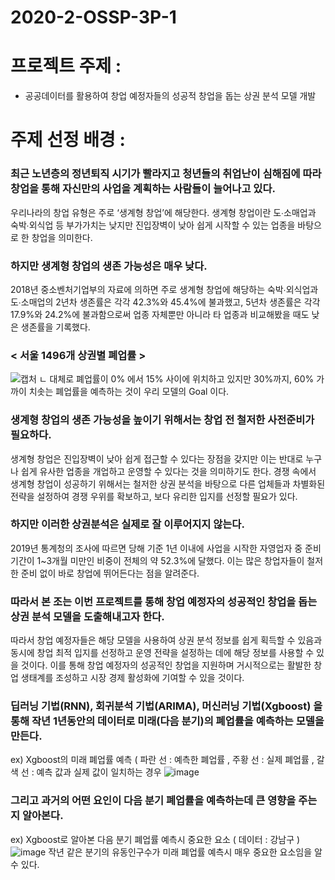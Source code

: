 # 2020-2-OSSP-3P-1

# 프로젝트 주제 : 

- 공공데이터를 활용하여 창업 예정자들의 성공적 창업을 돕는 상권 분석 모델 개발

# 주제 선정 배경 : 

### 최근 노년층의 정년퇴직 시기가 빨라지고 청년들의 취업난이 심해짐에 따라 창업을 통해 자신만의 사업을 계획하는 사람들이 늘어나고 있다.

우리나라의 창업 유형은 주로 ‘생계형 창업’에 해당한다. 
생계형 창업이란 도∙소매업과 숙박∙외식업 등 부가가치는 낮지만 진입장벽이 낮아 쉽게 시작할 수 있는 업종을 바탕으로 한 창업을 의미한다. 



### 하지만 생계형 창업의 생존 가능성은 매우 낮다. 

2018년 중소벤처기업부의 자료에 의하면 주로 생계형 창업에 해당하는 숙박∙외식업과 도∙소매업의 2년차 생존률은 각각 42.3%와 45.4%에 불과했고, 5년차 생존률은 각각 17.9%와 24.2%에 불과함으로써 업종 자체뿐만 아니라 타 업종과 비교해봤을 때도 낮은 생존률을 기록했다. 

### < 서울 1496개 상권별 폐업률 >
![캡처](https://user-images.githubusercontent.com/72516027/99644512-5fc06180-2a91-11eb-8abf-5b3a63ceeb38.PNG)
ㄴ 대체로 폐업률이 0% 에서 15% 사이에 위치하고 있지만 30%까지, 60% 가까이 치솟는 폐업률을 예측하는 것이 우리 모델의 Goal 이다.

### 생계형 창업의 생존 가능성을 높이기 위해서는 창업 전 철저한 사전준비가 필요하다. 

생계형 창업은 진입장벽이 낮아 쉽게 접근할 수 있다는 장점을 갖지만 이는 반대로 누구나 쉽게 유사한 업종을 개업하고 운영할 수 있다는 것을 의미하기도 한다. 경쟁 속에서 생계형 창업이 성공하기 위해서는 철저한 상권 분석을 바탕으로 다른 업체들과 차별화된 전략을 설정하여 경쟁 우위를 확보하고, 보다 유리한 입지를 선정할 필요가 있다. 



### 하지만 이러한 상권분석은 실제로 잘 이루어지지 않는다. 

2019년 통계청의 조사에 따르면 당해 기준 1년 이내에 사업을 시작한 자영업자 중 준비기간이 1~3개월 미만인 비중이 전체의 약 52.3%에 달했다. 이는 많은 창업자들이 철저한 준비 없이 바로 창업에 뛰어든다는 점을 알려준다.



### 따라서 본 조는 이번 프로젝트를 통해 창업 예정자의 성공적인 창업을 돕는 상권 분석 모델을 도출해내고자 한다. 

따라서 창업 예정자들은 해당 모델을 사용하여 상권 분석 정보를 쉽게 획득할 수 있음과 동시에 창업 최적 입지를 선정하고 운영 전략을 설정하는 데에 해당 정보를 사용할 수 있을 것이다. 
이를 통해 창업 예정자의 성공적인 창업을 지원하며 거시적으로는 활발한 창업 생태계를 조성하고 시장 경제 활성화에 기여할 수 있을 것이다.


### 딥러닝 기법(RNN), 회귀분석 기법(ARIMA), 머신러닝 기법(Xgboost) 을 통해 작년 1년동안의 데이터로 미래(다음 분기)의 폐업률을 예측하는 모델을 만든다.
ex) Xgboost의 미래 폐업률 예측 ( 파란 선 : 예측한 폐업률 , 주황 선 : 실제 폐업률 , 갈색 선 : 예측 값과 실제 값이 일치하는 경우
![image](https://user-images.githubusercontent.com/72516027/100472136-fee2fa00-311e-11eb-8f9a-ff849a445cc3.png)
### 그리고 과거의 어떤 요인이 다음 분기 폐업률을 예측하는데 큰 영향을 주는지 알아본다.
ex) Xgboost로 알아본 다음 분기 폐업률 예측시 중요한 요소 ( 데이터 : 강남구 )
![image](https://user-images.githubusercontent.com/72516027/100472149-04d8db00-311f-11eb-9067-e2e2e6d2ba57.png)
작년 같은 분기의 유동인구수가 미래 폐업률 예측시 매우 중요한 요소임을 알 수 있다.

